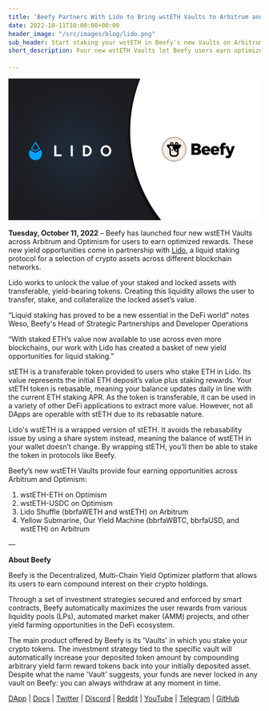```yaml
---
title: 'Beefy Partners With Lido to Bring wstETH Vaults to Arbitrum and Optimism '
date: 2022-10-11T10:00:00+00:00
header_image: "/src/images/blog/lido.png"
sub_header: Start staking your wstETH in Beefy's new Vaults on Arbitrum and Optimism
short_description: Four new wstETH Vaults let Beefy users earn optimized yields.

---
```

![](/src/images/blog/lido.png)

**Tuesday, October 11, 2022** – Beefy has launched four new wstETH Vaults across Arbitrum and Optimism for users to earn optimized rewards. These new yield opportunities come in partnership with [Lido](https://lido.fi/), a liquid staking protocol for a selection of crypto assets across different blockchain networks.

Lido works to unlock the value of your staked and locked assets with transferable, yield-bearing tokens. Creating this liquidity allows the user to transfer, stake, and collateralize the locked asset’s value.

“Liquid staking has proved to be a new essential in the DeFi world” notes Weso, Beefy's Head of Strategic Partnerships and Developer Operations

“With staked ETH’s value now available to use across even more blockchains, our work with Lido has created a basket of new yield opportunities for liquid staking.”

stETH is a transferable token provided to users who stake ETH in Lido. Its value represents the initial ETH deposit’s value plus staking rewards. Your stETH token is rebasable, meaning your balance updates daily in line with the current ETH staking APR. As the token is transferable, it can be used in a variety of other DeFi applications to extract more value. However, not all DApps are operable with stETH due to its rebasable nature.

Lido's wstETH is a wrapped version of stETH. It avoids the rebasability issue by using a share system instead, meaning the balance of wstETH in your wallet doesn’t change. By wrapping stETH, you’ll then be able to stake the token in protocols like Beefy.

Beefy’s new wstETH Vaults provide four earning opportunities across Arbitrum and Optimism:

1. wstETH-ETH on Optimism
2. wstETH-USDC on Optimism
3. Lido Shuffle (bbrfaWETH and wstETH) on Arbitrum
4. Yellow Submarine, Our Yield Machine (bbrfaWBTC, bbrfaUSD, and wstETH) on Arbitrum

—

**About Beefy**

Beefy is the Decentralized, Multi-Chain Yield Optimizer platform that allows its users to earn compound interest on their crypto holdings.

Through a set of investment strategies secured and enforced by smart contracts, Beefy automatically maximizes the user rewards from various liquidity pools (LPs),‌ ‌automated market maker (AMM) projects,‌ ‌and‌ ‌other yield‌ farming ‌opportunities in the DeFi ecosystem.

The main product offered by Beefy is its 'Vaults' in which you stake your crypto tokens. The investment strategy tied to the specific vault will automatically increase your deposited token amount by compounding arbitrary yield farm reward tokens back into your initially deposited asset. Despite what the name 'Vault' suggests, your funds are never locked in any vault on Beefy: you can always withdraw at any moment in time.

[DApp](https://www.beefy.finance/) | [Docs](https://docs.beefy.finance/beefyfinance/) | [Twitter](https://twitter.com/beefyfinance) | [Discord](https://discord.com/invite/beefyfinance) | [Reddit](https://www.reddit.com/r/BeefyFinanceBIFI/) | [YouTube](https://www.youtube.com/c/beefyfinance) | [Telegram](https://t.me/beefyfinance) | [GitHub](https://github.com/beefyfinance)